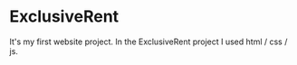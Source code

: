 # ExclusiveRent


It's my first website project. In the ExclusiveRent project I used html / css / js.
